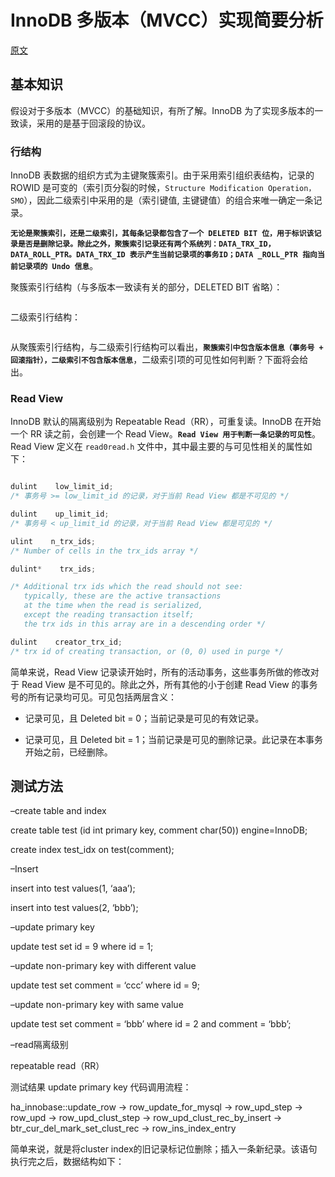 # InnoDB 多版本（MVCC）实现简要分析

[原文](http://hedengcheng.com/?p=148)

## 基本知识

假设对于多版本（MVCC）的基础知识，有所了解。InnoDB 为了实现多版本的一致读，采用的是基于回滚段的协议。

### 行结构

InnoDB 表数据的组织方式为主键聚簇索引。由于采用索引组织表结构，记录的 ROWID 是可变的（索引页分裂的时候，`Structure Modification Operation，SMO`），因此二级索引中采用的是（索引键值, 主键键值）的组合来唯一确定一条记录。

**`无论是聚簇索引，还是二级索引，其每条记录都包含了一个 DELETED BIT 位，用于标识该记录是否是删除记录。除此之外，聚簇索引记录还有两个系统列：DATA_TRX_ID，DATA_ROLL_PTR。DATA_TRX_ID 表示产生当前记录项的事务ID；DATA _ROLL_PTR 指向当前记录项的 Undo 信息`**。

聚簇索引行结构（与多版本一致读有关的部分，DELETED BIT 省略）：

![]()

二级索引行结构：

![]()

从聚簇索引行结构，与二级索引行结构可以看出，**`聚簇索引中包含版本信息（事务号 + 回滚指针），二级索引不包含版本信息`**，二级索引项的可见性如何判断？下面将会给出。

### Read View

InnoDB 默认的隔离级别为 Repeatable Read（RR），可重复读。InnoDB 在开始一个 RR 读之前，会创建一个 Read View。**`Read View 用于判断一条记录的可见性`**。Read View 定义在 `read0read.h` 文件中，其中最主要的与可见性相关的属性如下：

``` c

dulint    low_limit_id;
/* 事务号 >= low_limit_id 的记录，对于当前 Read View 都是不可见的 */

dulint    up_limit_id;
/* 事务号 < up_limit_id 的记录，对于当前 Read View 都是可见的 */

ulint    n_trx_ids;
/* Number of cells in the trx_ids array */

dulint*    trx_ids;

/* Additional trx ids which the read should not see: 
   typically, these are the active transactions 
   at the time when the read is serialized,
   except the reading transaction itself; 
   the trx ids in this array are in a descending order */

dulint    creator_trx_id;
/* trx id of creating transaction, or (0, 0) used in purge */
```

简单来说，Read View 记录读开始时，所有的活动事务，这些事务所做的修改对于 Read View 是不可见的。除此之外，所有其他的小于创建 Read View 的事务号的所有记录均可见。可见包括两层含义：

* 记录可见，且 Deleted bit = 0；当前记录是可见的有效记录。

* 记录可见，且 Deleted bit = 1；当前记录是可见的删除记录。此记录在本事务开始之前，已经删除。

## 测试方法
–create table and index

create table test (id int primary key, comment char(50)) engine=InnoDB;

create index test_idx on test(comment);

–Insert

insert into test values(1, ‘aaa’);

insert into test values(2, ‘bbb’);

 

–update primary key

update test set id = 9 where id = 1;

 

–update non-primary key with different value

update test set comment = ‘ccc’ where id = 9;

 

–update non-primary key with same value

update test set comment = ‘bbb’ where id = 2 and comment = ‘bbb’;

 

–read隔离级别

repeatable read（RR）

测试结果
update primary key
代码调用流程：

ha_innobase::update_row -> row_update_for_mysql -> row_upd_step -> row_upd -> row_upd_clust_step -> row_upd_clust_rec_by_insert -> btr_cur_del_mark_set_clust_rec -> row_ins_index_entry

简单来说，就是将cluster index的旧记录标记位删除；插入一条新纪录。该语句执行完之后，数据结构如下：